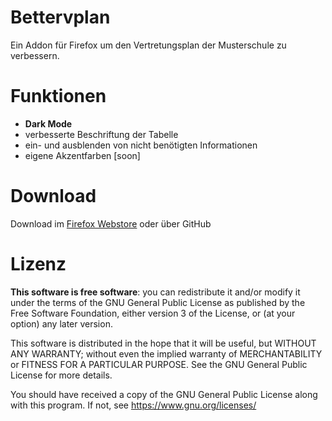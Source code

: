 # Bettervplan
Ein Addon für Firefox um den Vertretungsplan der Musterschule zu verbessern.

# Funktionen
- **Dark Mode**
- verbesserte Beschriftung der Tabelle
- ein- und ausblenden von nicht benötigten Informationen
- eigene Akzentfarben [soon]

# Download
Download im <a href="https://addons.mozilla.org/de/firefox/addon/bettervplan/">Firefox Webstore<a> oder über GitHub

# Lizenz
<b>This software is free software</b>: you can redistribute it and/or modify it under the terms of the GNU General Public License as published by the Free Software Foundation, either version 3 of the License, or (at your option) any later version.

This software is distributed in the hope that it will be useful, but WITHOUT ANY WARRANTY; without even the implied warranty of MERCHANTABILITY or FITNESS FOR A PARTICULAR PURPOSE. See the GNU General Public License for more details.

You should have received a copy of the GNU General Public License along with this program. If not, see <a href="https://www.gnu.org/licenses/">https://www.gnu.org/licenses/</a>
